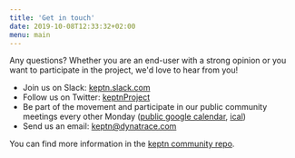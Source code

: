```yaml
---
title: 'Get in touch'
date: 2019-10-08T12:33:32+02:00
menu: main
---
```


Any questions? Whether you are an end-user with a strong opinion or you want to participate in the project, we'd love to hear from you!

- Join us on Slack: [keptn.slack.com](https://join.slack.com/t/keptn/shared_invite/enQtNTUxMTQ1MzgzMzUxLWMzNmM1NDc4MmE0MmQ0MDgwYzMzMDc4NjM5ODk0ZmFjNTE2YzlkMGE4NGU5MWUxODY1NTBjNjNmNmI1NWQ1NGY)
- Follow us on Twitter: [keptnProject](https://twitter.com/keptnProject)
- Be part of the movement and participate in our public community meetings every other Monday ([public google calendar](https://calendar.google.com/calendar/embed?src=dynatrace.com_abjrh1ukf18ih477tb1ekag2ag%40group.calendar.google.com), [ical](https://calendar.google.com/calendar/ical/dynatrace.com_abjrh1ukf18ih477tb1ekag2ag%40group.calendar.google.com/public/basic.ics))
- Send us an email: keptn@dynatrace.com

You can find more information in the [keptn community repo](https://github.com/keptn/community).
